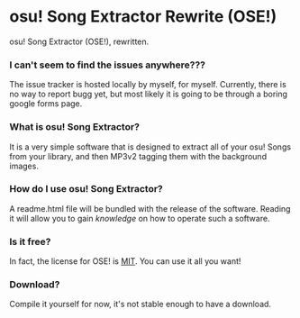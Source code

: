 # osu! Song Extractor Rewrite (OSE!)

osu! Song Extractor (OSE!), rewritten.

### I can't seem to find the issues anywhere???
The issue tracker is hosted locally by myself, for myself. Currently, there is no way to report bugg yet, but most likely it is going to be through a boring google
forms page.

### What is osu! Song Extractor?
It is a very simple software that is designed to extract all of your osu! Songs from your library, and then MP3v2 tagging them with the background images.

### How do I use osu! Song Extractor?
A readme.html file will be bundled with the release of the software. Reading it will allow you to gain *knowledge* on how to operate such a software.

### Is it free?
In fact, the license for OSE! is [MIT](https://gitlab.com/jameshi16/OSE-Rewrite/blob/master/LICENSE). You can use it all you want!

### Download?
Compile it yourself for now, it's not stable enough to have a download.